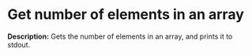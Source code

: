 # Get number of elements in an array

**Description:** Gets the number of elements in an array, and prints it to stdout.

